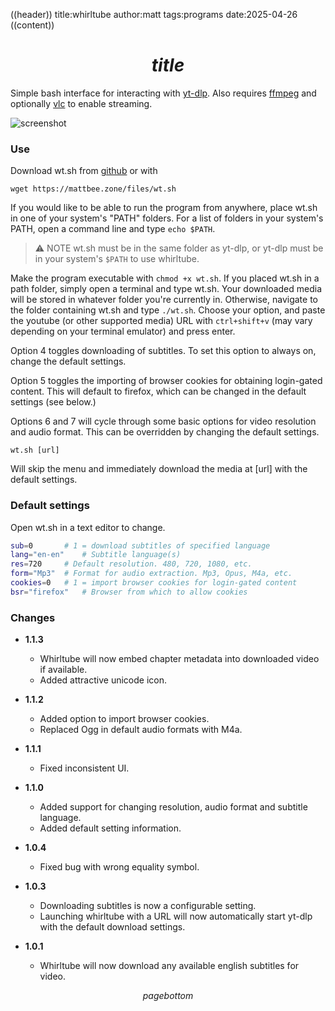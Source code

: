 ((header))
title:whirltube
author:matt
tags:programs 
date:2025-04-26
((content))
# $$title$$

Simple bash interface for interacting with [yt-dlp](https://github.com/yt-dlp/yt-dlp). Also requires [ffmpeg](https://github.com/FFmpeg/FFmpeg) and optionally [vlc](https://github.com/videolan/vlc) to enable streaming.

![screenshot](https://imgur.com/f2z4ILu.png)

### Use

Download wt.sh from [github](https://github.com/mbluelander/whirltube/) or with 

```
wget https://mattbee.zone/files/wt.sh
```

If you would like to be able to run the program from anywhere, place wt.sh in one of your system's "PATH" folders. For a list of folders in your system's PATH, open a command line and type `echo $PATH`. 

>⚠️ NOTE
>wt.sh must be in the same folder as yt-dlp, or yt-dlp must be in your system's `$PATH` to use whirltube.

Make the program executable with `chmod +x wt.sh`. If you placed wt.sh in a path folder, simply open a terminal and type wt.sh. Your downloaded media will be stored in whatever folder you're currently in. Otherwise, navigate to the folder containing wt.sh and type `./wt.sh`. Choose your option, and paste the youtube (or other supported media) URL with `ctrl+shift+v` (may vary depending on your terminal emulator) and press enter.

Option 4 toggles downloading of subtitles. To set this option to always on, change the default settings.

Option 5 toggles the importing of browser cookies for obtaining login-gated content. This will default to firefox, which can be changed in the default settings (see below.)

Options 6 and 7 will cycle through some basic options for video resolution and audio format. This can be overridden by changing the default settings.

```
wt.sh [url]
```

Will skip the menu and immediately download the media at [url] with the default settings.

### Default settings

Open wt.sh in a text editor to change.

```bash
sub=0		# 1 = download subtitles of specified language
lang="en-en"    # Subtitle language(s)
res=720 	# Default resolution. 480, 720, 1080, etc.
form="Mp3" 	# Format for audio extraction. Mp3, Opus, M4a, etc.
cookies=0	# 1 = import browser cookies for login-gated content
bsr="firefox"	# Browser from which to allow cookies	
```


### Changes

* **1.1.3**
  * Whirltube will now embed chapter metadata into downloaded video if available.
  * Added attractive unicode icon.
* **1.1.2**
  * Added option to import browser cookies.
  * Replaced Ogg in default audio formats with M4a.
* **1.1.1**
  * Fixed inconsistent UI.
* **1.1.0**
   * Added support for changing resolution, audio format and subtitle language.
   * Added default setting information.
* **1.0.4**
   * Fixed bug with wrong equality symbol.
* **1.0.3**
  * Downloading subtitles is now a configurable setting.
  * Launching whirltube with a URL will now automatically start yt-dlp with the default download settings.

* **1.0.1**
  * Whirltube will now download any available english subtitles for video.

$$pagebottom$$